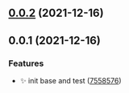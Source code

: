 ## [0.0.2](https://github.com/willin/afdian-sdk/compare/v0.0.1...v0.0.2) (2021-12-16)

## 0.0.1 (2021-12-16)

### Features

- :sparkles: init base and test ([7558576](https://github.com/willin/afdian-sdk/commit/755857676ab73aabd2274116f834851122ee6f13))
